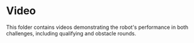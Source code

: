 # Video

This folder contains videos demonstrating the robot's performance in both challenges, including qualifying and obstacle rounds.

